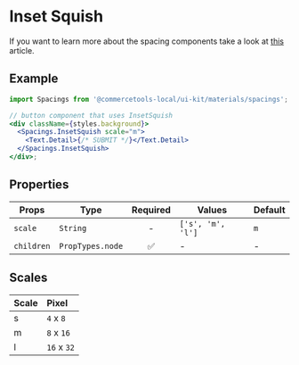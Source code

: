 # Inset Squish

If you want to learn more about the spacing components take a look at
[this](https://medium.com/eightshapes-llc/space-in-design-systems-188bcbae0d62)
article.

## Example

```jsx
import Spacings from '@commercetools-local/ui-kit/materials/spacings';

// button component that uses InsetSquish
<div className={styles.background}>
  <Spacings.InsetSquish scale="m">
    <Text.Detail>{/* SUBMIT */}</Text.Detail>
  </Spacings.InsetSquish>
</div>;
```

## Properties

| Props      | Type             | Required | Values            | Default |
| ---------- | ---------------- | :------: | ----------------- | ------- |
| `scale`    | `String`         |    -     | `['s', 'm', 'l']` | `m`     |
| `children` | `PropTypes.node` |    ✅    | -                 | -       |

## Scales

| Scale | Pixel       |
| :---- | :---------- |
| s     | `4` x `8`   |
| m     | `8` x `16`  |
| l     | `16` x `32` |
